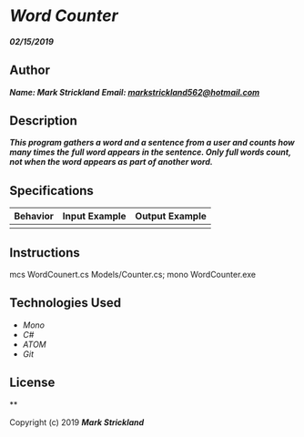 # _Word Counter_

#### _02/15/2019_
## Author
 _**Name:  Mark Strickland**_
 _**Email: markstrickland562@hotmail.com**_


## Description
**_This program gathers a word and a sentence from a user and counts how many times the_**
**_full word appears in the sentence. Only full words count, not when the word appears as_**
**_part of another word._**

## Specifications
|   Behavior                          | Input Example | Output Example |
| ------------------------------------|:-------------:| :-------------:|
| |  | |



## Instructions
mcs WordCounert.cs Models/Counter.cs; mono WordCounter.exe

## Technologies Used
* _Mono_
* _C#_
* _ATOM_
* _Git_


## License

**

Copyright (c) 2019 **_Mark Strickland_**

